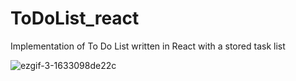 # ToDoList_react
Implementation of To Do List written in React with a stored task list

![ezgif-3-1633098de22c](https://user-images.githubusercontent.com/56980017/99148389-aa07a400-2687-11eb-9828-665df9fdf6e9.gif)

